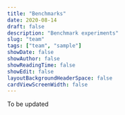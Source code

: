 ```yaml
---
title: "Benchmarks"
date: 2020-08-14
draft: false
description: "Benchmark experiments"
slug: "team"
tags: ["team", "sample"]
showDate: false
showAuthor: false
showReadingTime: false
showEdit: false
layoutBackgroundHeaderSpace: false
cardViewScreenWidth: false
---
```

 
To be updated


